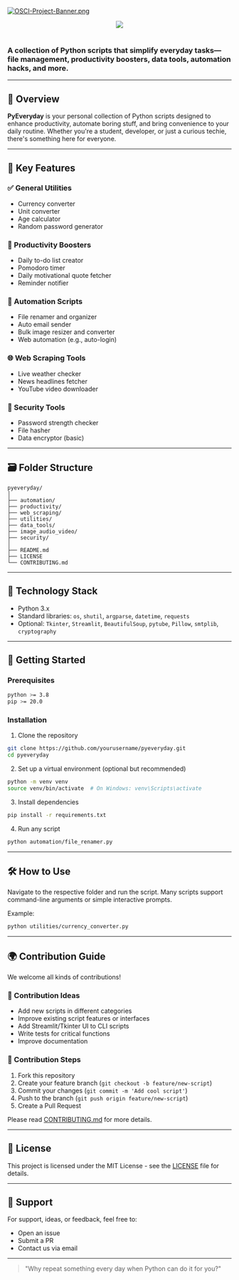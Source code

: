 [![OSCI-Project-Banner.png](https://i.postimg.cc/76mJvBmF/OSCI-Project-Banner.png)](https://postimg.cc/8JfzMb84)
<div align="center">  
  <img src="https://readme-typing-svg.herokuapp.com?color=00ffaa&size=35&width=900&height=80&lines=⚙️+PyEveryday+-+Automate+Your+Everyday+Tasks+with+Python!"/>
</div>


<br>

### A collection of Python scripts that simplify everyday tasks—file management, productivity boosters, data tools, automation hacks, and more.

---

## 🌟 Overview

**PyEveryday** is your personal collection of Python scripts designed to enhance productivity, automate boring stuff, and bring convenience to your daily routine. Whether you're a student, developer, or just a curious techie, there's something here for everyone.

---



## 🎯 Key Features

### ✅ General Utilities
- Currency converter
- Unit converter
- Age calculator
- Random password generator

### 🧠 Productivity Boosters
- Daily to-do list creator
- Pomodoro timer
- Daily motivational quote fetcher
- Reminder notifier

### 🤖 Automation Scripts
- File renamer and organizer
- Auto email sender
- Bulk image resizer and converter
- Web automation (e.g., auto-login)

### 🌐 Web Scraping Tools
- Live weather checker
- News headlines fetcher
- YouTube video downloader

### 🔐 Security Tools
- Password strength checker
- File hasher
- Data encryptor (basic)

---

## 🗃 Folder Structure

```
pyeveryday/
│
├── automation/
├── productivity/
├── web_scraping/
├── utilities/
├── data_tools/
├── image_audio_video/
├── security/
│
├── README.md
├── LICENSE
└── CONTRIBUTING.md
```

---

## 🔧 Technology Stack

- Python 3.x
- Standard libraries: `os`, `shutil`, `argparse`, `datetime`, `requests`
- Optional: `Tkinter`, `Streamlit`, `BeautifulSoup`, `pytube`, `Pillow`, `smtplib`, `cryptography`

---

## 🚀 Getting Started

### Prerequisites

```bash
python >= 3.8
pip >= 20.0
```

### Installation

1. Clone the repository

```bash
git clone https://github.com/yourusername/pyeveryday.git
cd pyeveryday
```

2. Set up a virtual environment (optional but recommended)

```bash
python -m venv venv
source venv/bin/activate  # On Windows: venv\Scripts\activate
```

3. Install dependencies

```bash
pip install -r requirements.txt
```

4. Run any script

```bash
python automation/file_renamer.py
```

---

## 🛠 How to Use

Navigate to the respective folder and run the script. Many scripts support command-line arguments or simple interactive prompts.

Example:

```bash
python utilities/currency_converter.py
```

---

## 🌍 Contribution Guide

We welcome all kinds of contributions!

### 🧠 Contribution Ideas

- Add new scripts in different categories
- Improve existing script features or interfaces
- Add Streamlit/Tkinter UI to CLI scripts
- Write tests for critical functions
- Improve documentation

### 📝 Contribution Steps

1. Fork this repository
2. Create your feature branch (`git checkout -b feature/new-script`)
3. Commit your changes (`git commit -m 'Add cool script'`)
4. Push to the branch (`git push origin feature/new-script`)
5. Create a Pull Request

Please read [CONTRIBUTING.md](CONTRIBUTING.md) for more details.

---

## 📄 License

This project is licensed under the MIT License - see the [LICENSE](LICENSE) file for details.

---

## 🙌 Support

For support, ideas, or feedback, feel free to:
- Open an issue
- Submit a PR
- Contact us via email

---

> "Why repeat something every day when Python can do it for you?"
